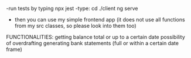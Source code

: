 -run tests by typing npx jest 
-type:
cd ./client
ng serve
- then you can use my simple frontend app (it does not use all functions from my src classes, so please look into them too)

FUNCTIONALITIES:
getting balance total or up to a certain date
possibility of overdrafting
generating bank statements (full or within a certain date frame)
